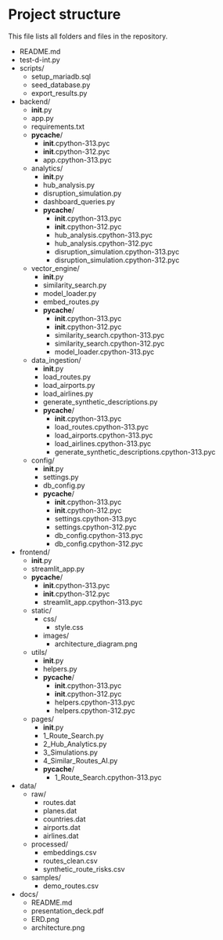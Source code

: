 # Project structure

This file lists all folders and files in the repository.

- README.md
- test-d-int.py
- scripts/
  - setup_mariadb.sql
  - seed_database.py
  - export_results.py
- backend/
  - __init__.py
  - app.py
  - requirements.txt
  - __pycache__/
    - __init__.cpython-313.pyc
    - __init__.cpython-312.pyc
    - app.cpython-313.pyc
  - analytics/
    - __init__.py
    - hub_analysis.py
    - disruption_simulation.py
    - dashboard_queries.py
    - __pycache__/
      - __init__.cpython-313.pyc
      - __init__.cpython-312.pyc
      - hub_analysis.cpython-313.pyc
      - hub_analysis.cpython-312.pyc
      - disruption_simulation.cpython-313.pyc
      - disruption_simulation.cpython-312.pyc
  - vector_engine/
    - __init__.py
    - similarity_search.py
    - model_loader.py
    - embed_routes.py
    - __pycache__/
      - __init__.cpython-313.pyc
      - __init__.cpython-312.pyc
      - similarity_search.cpython-313.pyc
      - similarity_search.cpython-312.pyc
      - model_loader.cpython-313.pyc
  - data_ingestion/
    - __init__.py
    - load_routes.py
    - load_airports.py
    - load_airlines.py
    - generate_synthetic_descriptions.py
    - __pycache__/
      - __init__.cpython-313.pyc
      - load_routes.cpython-313.pyc
      - load_airports.cpython-313.pyc
      - load_airlines.cpython-313.pyc
      - generate_synthetic_descriptions.cpython-313.pyc
  - config/
    - __init__.py
    - settings.py
    - db_config.py
    - __pycache__/
      - __init__.cpython-313.pyc
      - __init__.cpython-312.pyc
      - settings.cpython-313.pyc
      - settings.cpython-312.pyc
      - db_config.cpython-313.pyc
      - db_config.cpython-312.pyc
- frontend/
  - __init__.py
  - streamlit_app.py
  - __pycache__/
    - __init__.cpython-313.pyc
    - __init__.cpython-312.pyc
    - streamlit_app.cpython-313.pyc
  - static/
    - css/
      - style.css
    - images/
      - architecture_diagram.png
  - utils/
    - __init__.py
    - helpers.py
    - __pycache__/
      - __init__.cpython-313.pyc
      - __init__.cpython-312.pyc
      - helpers.cpython-313.pyc
      - helpers.cpython-312.pyc
  - pages/
    - __init__.py
    - 1_Route_Search.py
    - 2_Hub_Analytics.py
    - 3_Simulations.py
    - 4_Similar_Routes_AI.py
    - __pycache__/
      - 1_Route_Search.cpython-313.pyc
- data/
  - raw/
    - routes.dat
    - planes.dat
    - countries.dat
    - airports.dat
    - airlines.dat
  - processed/
    - embeddings.csv
    - routes_clean.csv
    - synthetic_route_risks.csv
  - samples/
    - demo_routes.csv
- docs/
  - README.md
  - presentation_deck.pdf
  - ERD.png
  - architecture.png


